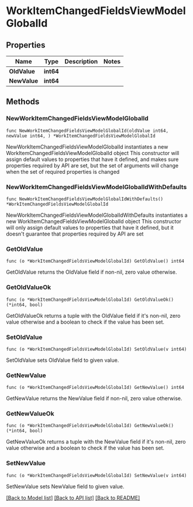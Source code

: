# WorkItemChangedFieldsViewModelGlobalId

## Properties

Name | Type | Description | Notes
------------ | ------------- | ------------- | -------------
**OldValue** | **int64** |  | 
**NewValue** | **int64** |  | 

## Methods

### NewWorkItemChangedFieldsViewModelGlobalId

`func NewWorkItemChangedFieldsViewModelGlobalId(oldValue int64, newValue int64, ) *WorkItemChangedFieldsViewModelGlobalId`

NewWorkItemChangedFieldsViewModelGlobalId instantiates a new WorkItemChangedFieldsViewModelGlobalId object
This constructor will assign default values to properties that have it defined,
and makes sure properties required by API are set, but the set of arguments
will change when the set of required properties is changed

### NewWorkItemChangedFieldsViewModelGlobalIdWithDefaults

`func NewWorkItemChangedFieldsViewModelGlobalIdWithDefaults() *WorkItemChangedFieldsViewModelGlobalId`

NewWorkItemChangedFieldsViewModelGlobalIdWithDefaults instantiates a new WorkItemChangedFieldsViewModelGlobalId object
This constructor will only assign default values to properties that have it defined,
but it doesn't guarantee that properties required by API are set

### GetOldValue

`func (o *WorkItemChangedFieldsViewModelGlobalId) GetOldValue() int64`

GetOldValue returns the OldValue field if non-nil, zero value otherwise.

### GetOldValueOk

`func (o *WorkItemChangedFieldsViewModelGlobalId) GetOldValueOk() (*int64, bool)`

GetOldValueOk returns a tuple with the OldValue field if it's non-nil, zero value otherwise
and a boolean to check if the value has been set.

### SetOldValue

`func (o *WorkItemChangedFieldsViewModelGlobalId) SetOldValue(v int64)`

SetOldValue sets OldValue field to given value.


### GetNewValue

`func (o *WorkItemChangedFieldsViewModelGlobalId) GetNewValue() int64`

GetNewValue returns the NewValue field if non-nil, zero value otherwise.

### GetNewValueOk

`func (o *WorkItemChangedFieldsViewModelGlobalId) GetNewValueOk() (*int64, bool)`

GetNewValueOk returns a tuple with the NewValue field if it's non-nil, zero value otherwise
and a boolean to check if the value has been set.

### SetNewValue

`func (o *WorkItemChangedFieldsViewModelGlobalId) SetNewValue(v int64)`

SetNewValue sets NewValue field to given value.



[[Back to Model list]](../README.md#documentation-for-models) [[Back to API list]](../README.md#documentation-for-api-endpoints) [[Back to README]](../README.md)



